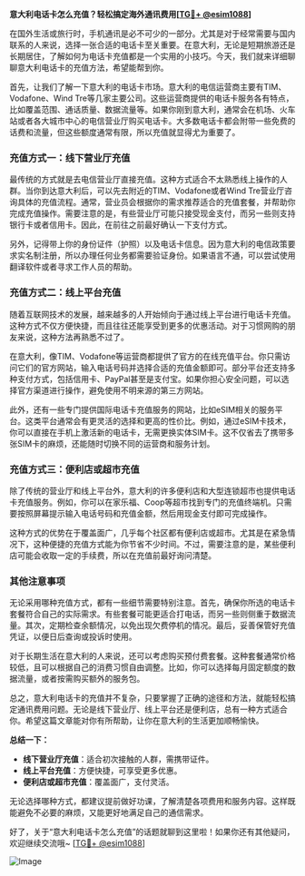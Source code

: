 **意大利电话卡怎么充值？轻松搞定海外通讯费用[[TG💪+ @esim1088](https://t.me/s/esim1088)]**

在国外生活或旅行时，手机通讯是必不可少的一部分。尤其是对于经常需要与国内联系的人来说，选择一张合适的电话卡至关重要。在意大利，无论是短期旅游还是长期居住，了解如何为电话卡充值都是一个实用的小技巧。今天，我们就来详细聊聊意大利电话卡的充值方法，希望能帮到你。

首先，让我们了解一下意大利的电话卡市场。意大利的电信运营商主要有TIM、Vodafone、Wind Tre等几家主要公司。这些运营商提供的电话卡服务各有特点，比如覆盖范围、通话质量、数据流量等。如果你刚到意大利，通常会在机场、火车站或者各大城市中心的电信营业厅购买电话卡。大多数电话卡都会附带一些免费的话费和流量，但这些额度通常有限，所以充值就显得尤为重要了。

### 充值方式一：线下营业厅充值

最传统的方式就是去电信营业厅直接充值。这种方式适合不太熟悉线上操作的人群。当你到达意大利后，可以先去附近的TIM、Vodafone或者Wind Tre营业厅咨询具体的充值流程。通常，营业员会根据你的需求推荐适合的充值套餐，并帮助你完成充值操作。需要注意的是，有些营业厅可能只接受现金支付，而另一些则支持银行卡或者信用卡。因此，在前往之前最好确认一下支付方式。

另外，记得带上你的身份证件（护照）以及电话卡信息。因为意大利的电信政策要求实名制注册，所以办理任何业务都需要验证身份。如果语言不通，可以尝试使用翻译软件或者寻求工作人员的帮助。

### 充值方式二：线上平台充值

随着互联网技术的发展，越来越多的人开始倾向于通过线上平台进行电话卡充值。这种方式不仅方便快捷，而且往往还能享受到更多的优惠活动。对于习惯网购的朋友来说，这种方法再熟悉不过了。

在意大利，像TIM、Vodafone等运营商都提供了官方的在线充值平台。你只需访问它们的官方网站，输入电话号码并选择合适的充值金额即可。部分平台还支持多种支付方式，包括信用卡、PayPal甚至是支付宝。如果你担心安全问题，可以选择官方渠道进行操作，避免使用不明来源的第三方网站。

此外，还有一些专门提供国际电话卡充值服务的网站，比如eSIM相关的服务平台。这类平台通常会有更灵活的选择和更高的性价比。例如，通过eSIM卡技术，你可以直接在手机上激活新的电话卡，无需更换实体SIM卡。这不仅省去了携带多张SIM卡的麻烦，还能随时切换不同的运营商和服务计划。

### 充值方式三：便利店或超市充值

除了传统的营业厅和线上平台外，意大利的许多便利店和大型连锁超市也提供电话卡充值服务。例如，你可以在家乐福、Coop等超市找到专门的充值终端机。只需要按照屏幕提示输入电话号码和充值金额，然后用现金支付即可完成操作。

这种方式的优势在于覆盖面广，几乎每个社区都有便利店或超市。尤其是在紧急情况下，这种便捷的充值方式能为你节省不少时间。不过，需要注意的是，某些便利店可能会收取一定的手续费，所以在充值前最好询问清楚。

### 其他注意事项

无论采用哪种充值方式，都有一些细节需要特别注意。首先，确保你所选的电话卡套餐符合自己的实际需求。有些套餐可能更适合打电话，而另一些则侧重于数据流量。其次，定期检查余额情况，以免出现欠费停机的情况。最后，妥善保管好充值凭证，以便日后查询或投诉时使用。

对于长期生活在意大利的人来说，还可以考虑购买预付费套餐。这种套餐通常价格较低，且可以根据自己的消费习惯自由调整。比如，你可以选择每月固定额度的数据流量，或者按需购买额外的服务包。

总之，意大利电话卡的充值并不复杂，只要掌握了正确的途径和方法，就能轻松搞定通讯费用问题。无论是线下营业厅、线上平台还是便利店，总有一种方式适合你。希望这篇文章能对你有所帮助，让你在意大利的生活更加顺畅愉快。

**总结一下：**

- **线下营业厅充值**：适合初次接触的人群，需携带证件。
- **线上平台充值**：方便快捷，可享受更多优惠。
- **便利店或超市充值**：覆盖面广，支付灵活。

无论选择哪种方式，都建议提前做好功课，了解清楚各项费用和服务内容。这样既能避免不必要的麻烦，又能更好地满足自己的通信需求。

好了，关于“意大利电话卡怎么充值”的话题就聊到这里啦！如果你还有其他疑问，欢迎继续交流哦~ [[TG💪+ @esim1088](https://t.me/s/esim1088)] 

![Image](https://i.postimg.cc/4NQfJmqS/Snipaste-2025-05-13-00-14-12.png)
